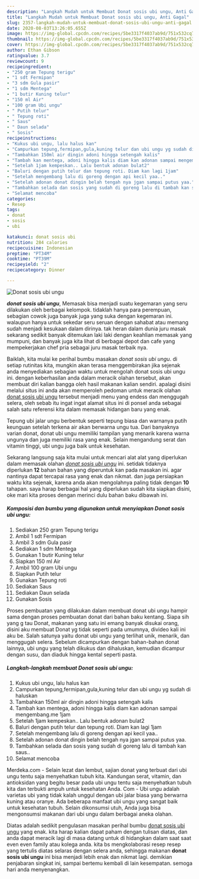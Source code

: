 ```yaml
---
description: "Langkah Mudah untuk Membuat Donat sosis ubi ungu, Anti Gagal"
title: "Langkah Mudah untuk Membuat Donat sosis ubi ungu, Anti Gagal"
slug: 2357-langkah-mudah-untuk-membuat-donat-sosis-ubi-ungu-anti-gagal
date: 2020-08-03T13:26:05.655Z
image: https://img-global.cpcdn.com/recipes/5be3317f4037ab9d/751x532cq70/donat-sosis-ubi-ungu-foto-resep-utama.jpg
thumbnail: https://img-global.cpcdn.com/recipes/5be3317f4037ab9d/751x532cq70/donat-sosis-ubi-ungu-foto-resep-utama.jpg
cover: https://img-global.cpcdn.com/recipes/5be3317f4037ab9d/751x532cq70/donat-sosis-ubi-ungu-foto-resep-utama.jpg
author: Ethan Gibson
ratingvalue: 3.7
reviewcount: 9
recipeingredient:
- "250 gram Tepung terigu"
- "1 sdt Fermipan"
- "3 sdm Gula pasir"
- "1 sdm Mentega"
- "1 butir Kuning telur"
- "150 ml Air"
- "100 gram Ubi ungu"
- " Putih telur"
- " Tepung roti"
- " Saus"
- " Daun selada"
- " Sosis"
recipeinstructions:
- "Kukus ubi ungu, lalu halus kan"
- "Campurkan tepung,fermipan,gula,kuning telur dan ubi ungu yg sudah di haluskan"
- "Tambahkan 150ml air dingin adoni hingga setengah kalis"
- "Tambah kan mentega, adoni hingga kalis diam kan adonan sampai mengembang.me 1jam"
- "Setelah 1jam kempeskan.. Lalu bentuk adonan bulat2"
- "Baluri dengan putih telur dan tepung roti. Diam kan lagi 1jam"
- "Setelah mengembang lalu di goreng dengan api kecil yaa.."
- "Setelah adonan donat dingin belah tengah nya jgan sampai putus yaa."
- "Tambahkan selada dan sosis yang sudah di goreng lalu di tambah kan saus.."
- "Selamat mencoba"
categories:
- Resep
tags:
- donat
- sosis
- ubi

katakunci: donat sosis ubi 
nutrition: 284 calories
recipecuisine: Indonesian
preptime: "PT34M"
cooktime: "PT39M"
recipeyield: "2"
recipecategory: Dinner

---
```



![Donat sosis ubi ungu](https://img-global.cpcdn.com/recipes/5be3317f4037ab9d/751x532cq70/donat-sosis-ubi-ungu-foto-resep-utama.jpg)

<b><i>donat sosis ubi ungu</i></b>, Memasak bisa menjadi suatu kegemaran yang seru dilakukan oleh berbagai kelompok. tidaklah hanya para perempuan, sebagian cowok juga banyak juga yang suka dengan kegemaran ini. walaupun hanya untuk sekedar seru seruan dengan sahabat atau memang sudah menjadi kesukaan dalam dirinya. tak heran dalam dunia juru masak sekarang sedikit banyak ditemukan laki laki dengan keahlian memasak yang mumpuni, dan banyak juga kita lihat di berbagai depot dan cafe yang mempekerjakan chef pria sebagai juru masak terbaik nya.

Baiklah, kita mulai ke perihal bumbu masakan <i>donat sosis ubi ungu</i>. di setiap rutinitas kita, mungkin akan terasa menggembirakan jika sejenak anda menyediakan sebagian waktu untuk mengolah donat sosis ubi ungu ini. dengan keberhasilan anda dalam meracik olahan tersebut, akan membuat diri kalian bangga oleh hasil makanan kalian sendiri. apalagi disini melalui situs ini anda akan memperoleh pedoman untuk meracik olahan <u>donat sosis ubi ungu</u> tersebut menjadi menu yang endess dan menggugah selera, oleh sebab itu ingat ingat alamat situs ini di ponsel anda sebagai salah satu referensi kita dalam memasak hidangan baru yang enak.

Tepung ubi jalar ungu berbentuk seperti tepung biasa dan warnanya putih keunguan setelah terkena air akan berwarna ungu tua. Dari banyaknya varian donat, donat ubi ungu memiliki tampilan yang menarik karena warna ungunya dan juga memiliki rasa yang enak. Selain mengandung serat dan vitamin tinggi, ubi ungu juga baik untuk kesehatan.


Sekarang langsung saja kita mulai untuk mencari alat alat yang diperlukan dalam memasak olahan <u><i>donat sosis ubi ungu</i></u> ini. setidak tidaknya diperlukan <b>12</b> bahan bahan yang diperuntuk kan pada masakan ini. agar nantinya dapat tercapai rasa yang enak dan nikmat. dan juga persiapkan waktu kita sejenak, karena anda akan mengolahnya paling tidak dengan <b>10</b> tahapan. saya harap berbagai hal yang diperlukan sudah kita siapkan disini, oke mari kita proses dengan merinci dulu bahan baku dibawah ini.

<!--inarticleads1-->

##### Komposisi dan bumbu yang digunakan untuk menyiapkan Donat sosis ubi ungu:

1. Sediakan 250 gram Tepung terigu
1. Ambil 1 sdt Fermipan
1. Ambil 3 sdm Gula pasir
1. Sediakan 1 sdm Mentega
1. Gunakan 1 butir Kuning telur
1. Siapkan 150 ml Air
1. Ambil 100 gram Ubi ungu
1. Siapkan  Putih telur
1. Gunakan  Tepung roti
1. Sediakan  Saus
1. Sediakan  Daun selada
1. Gunakan  Sosis


Proses pembuatan yang dilakukan dalam membuat donat ubi ungu hampir sama dengan proses pembuatan donat dari bahan baku kentang. Siapa sih yang g tau Donat, makanan yang satu ini emang banyak disukai orang, disini aku membuat Donat yg tidak seperti pada umumnya, divideo kali ini aku be. Salah satunya yaitu donat ubi ungu yang terlihat unik, menarik, dan menggugah selera. Sebelum dicampurkan dengan bahan-bahan donat lainnya, ubi ungu yang telah dikukus dan dihaluskan, kemudian dicampur dengan susu, dan diaduk hingga kental seperti pasta. 

<!--inarticleads2-->

##### Langkah-langkah membuat Donat sosis ubi ungu:

1. Kukus ubi ungu, lalu halus kan
1. Campurkan tepung,fermipan,gula,kuning telur dan ubi ungu yg sudah di haluskan
1. Tambahkan 150ml air dingin adoni hingga setengah kalis
1. Tambah kan mentega, adoni hingga kalis diam kan adonan sampai mengembang.me 1jam
1. Setelah 1jam kempeskan.. Lalu bentuk adonan bulat2
1. Baluri dengan putih telur dan tepung roti. Diam kan lagi 1jam
1. Setelah mengembang lalu di goreng dengan api kecil yaa..
1. Setelah adonan donat dingin belah tengah nya jgan sampai putus yaa.
1. Tambahkan selada dan sosis yang sudah di goreng lalu di tambah kan saus..
1. Selamat mencoba


Merdeka.com - Selain lezat dan lembut, sajian donat yang terbuat dari ubi ungu tentu saja menyehatkan tubuh kita. Kandungan serat, vitamin, dan antioksidan yang begitu besar pada ubi ungu tentu saja menyehatkan tubuh kita dan terbukti ampuh untuk kesehatan Anda. Com - Ubi ungu adalah varietas ubi yang tidak kalah unggul dengan ubi jalar biasa yang berwarna kuning atau oranye. Ada beberapa manfaat ubi ungu yang sangat baik untuk kesehatan tubuh. Selain dikonsumsi utuh, Anda juga bisa mengonsumsi makanan dari ubi ungu dalam berbagai aneka olahan. 

Diatas adalah sedikit pengulasan masakan perihal bumbu <u>donat sosis ubi ungu</u> yang enak. kita harap kalian dapat paham dengan tulisan diatas, dan anda dapat meracik lagi di masa datang untuk di hidangkan dalam saat saat even even family atau kolega anda. kita bs mengkolaborasi resep resep yang tertulis diatas selaras dengan selera anda, sehingga makanan <b>donat sosis ubi ungu</b> ini bisa menjadi lebih enak dan nikmat lagi. demikian penjabaran singkat ini, sampai bertemu kembali di lain kesempatan. semoga hari anda menyenangkan.
